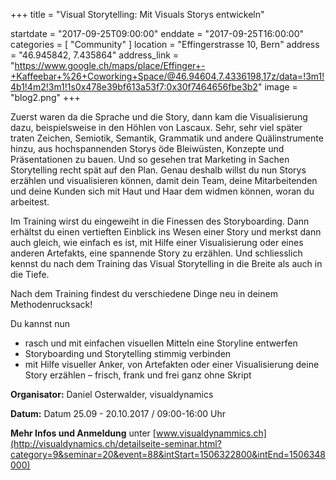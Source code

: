 +++
title = "Visual Storytelling: Mit Visuals Storys entwickeln"

startdate = "2017-09-25T09:00:00"
enddate = "2017-09-25T16:00:00"
categories = [ "Community" ]
location = "Effingerstrasse 10, Bern"
address = "46.945842, 7.435864"
address_link = "https://www.google.ch/maps/place/Effinger+-+Kaffeebar+%26+Coworking+Space/@46.94604,7.4336198,17z/data=!3m1!4b1!4m2!3m1!1s0x478e39bf613a53f7:0x30f7464656fbe3b2"
image = "blog2.png"
+++


Zuerst waren da die Sprache und die Story, dann kam die Visualisierung dazu, beispielsweise in den Höhlen von Lascaux. Sehr, sehr viel später traten Zeichen, Semiotik, Semantik, Grammatik und andere Quälinstrumente hinzu, aus hochspannenden Storys öde Bleiwüsten, Konzepte und Präsentationen zu bauen. Und so gesehen trat Marketing in Sachen Storytelling recht spät auf den Plan. Genau deshalb willst du nun Storys erzählen und visualisieren können, damit dein Team, deine Mitarbeitenden und deine Kunden sich mit Haut und Haar dem widmen können, woran du arbeitest.

Im Training wirst du eingeweiht in die Finessen des Storyboarding. Dann erhältst du einen vertieften Einblick ins Wesen einer Story und merkst dann auch gleich, wie einfach es ist, mit Hilfe einer Visualisierung oder eines anderen Artefakts, eine spannende Story zu erzählen. Und schliesslich kennst du nach dem Training das Visual Storytelling in die Breite als auch in die Tiefe.

Nach dem Training findest du verschiedene Dinge neu in deinem Methodenrucksack!

Du kannst nun

- rasch und mit einfachen visuellen Mitteln eine Storyline entwerfen
- Storyboarding und Storytelling stimmig verbinden
- mit Hilfe visueller Anker, von Artefakten oder einer Visualisierung deine Story erzählen – frisch, frank und frei ganz ohne Skript


**Organisator:** Daniel Osterwalder, visualdynamics

**Datum:** Datum	25.09 - 20.10.2017 / 09:00-16:00 Uhr

**Mehr Infos und Anmeldung** unter
[www.visualdynammics.ch](http://visualdynamics.ch/detailseite-seminar.html?category=9&seminar=20&event=88&intStart=1506322800&intEnd=1506348000)
